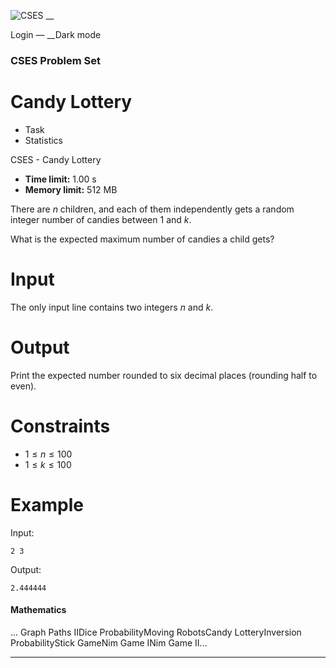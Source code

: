 ![CSES](/logo.png?1) __

Login — __Dark mode

### CSES Problem Set

# Candy Lottery

  * Task
  * Statistics

CSES - Candy Lottery

  * **Time limit:** 1.00 s
  * **Memory limit:** 512 MB

There are $n$ children, and each of them independently gets a random integer
number of candies between $1$ and $k$.

What is the expected maximum number of candies a child gets?

# Input

The only input line contains two integers $n$ and $k$.

# Output

Print the expected number rounded to six decimal places (rounding half to
even).

# Constraints

  * $1 \le n \le 100$
  * $1 \le k \le 100$

# Example

Input:

``` 2 3 ```

Output:

``` 2.444444 ```

#### Mathematics

... Graph Paths IIDice ProbabilityMoving RobotsCandy LotteryInversion
ProbabilityStick GameNim Game INim Game II...

* * *

